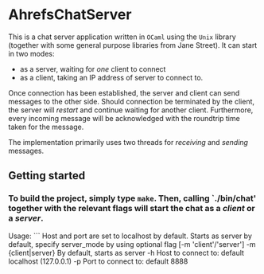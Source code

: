 # AhrefsChatServer
This is a chat server application written in `OCaml` using the `Unix` library (together with some general purpose libraries from Jane Street). It can start in two modes:
* as a server, waiting for *one* client to connect
* as a client, taking an IP address of server to connect to.

Once connection has been established, the server and client can send messages to the other side. Should connection be terminated by the client, the server will _restart_ and continue waiting for another client. Furthermore, every incoming message will be acknowledged with the roundtrip time taken for the message.

The implementation primarily uses two threads for _receiving_ and _sending_ messages.

## Getting started
### To build the project, simply type `make`. Then, calling `./bin/chat' together with the relevant flags will start the chat as a _client_ or a _server_.

Usage: ``` Host and port are set to localhost by default. Starts as server by default, specify server_mode by using optional flag [-m 'client'/'server']
  -m {client|server} By default, starts as server
  -h Host to connect to: default localhost (127.0.0.1)
  -p Port to connect to: default 8888
```
